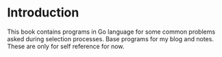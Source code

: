 # Introduction

This book contains programs in Go language for some common problems asked during selection processes. Base programs for my blog and notes. These are only for self reference for now.